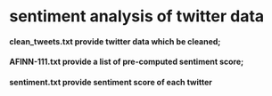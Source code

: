 # sentiment analysis of twitter data
   #### clean_tweets.txt provide twitter data which be cleaned;
   #### AFINN-111.txt provide a list of pre-computed sentiment score;
   #### sentiment.txt provide sentiment score of each twitter
   
   

